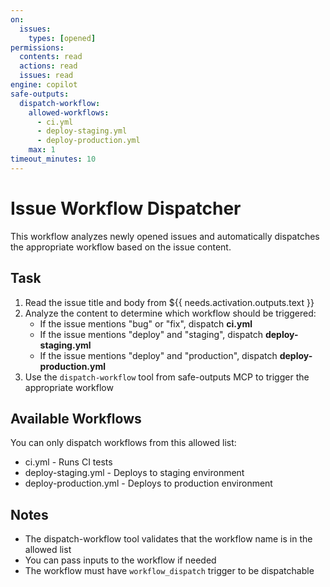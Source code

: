 ```yaml
---
on:
  issues:
    types: [opened]
permissions:
  contents: read
  actions: read
  issues: read
engine: copilot
safe-outputs:
  dispatch-workflow:
    allowed-workflows:
      - ci.yml
      - deploy-staging.yml
      - deploy-production.yml
    max: 1
timeout_minutes: 10
---
```


# Issue Workflow Dispatcher

This workflow analyzes newly opened issues and automatically dispatches the appropriate workflow based on the issue content.

## Task

1. Read the issue title and body from ${{ needs.activation.outputs.text }}
2. Analyze the content to determine which workflow should be triggered:
   - If the issue mentions "bug" or "fix", dispatch **ci.yml**
   - If the issue mentions "deploy" and "staging", dispatch **deploy-staging.yml**
   - If the issue mentions "deploy" and "production", dispatch **deploy-production.yml**
3. Use the `dispatch-workflow` tool from safe-outputs MCP to trigger the appropriate workflow

## Available Workflows

You can only dispatch workflows from this allowed list:
- ci.yml - Runs CI tests
- deploy-staging.yml - Deploys to staging environment
- deploy-production.yml - Deploys to production environment

## Notes

- The dispatch-workflow tool validates that the workflow name is in the allowed list
- You can pass inputs to the workflow if needed
- The workflow must have `workflow_dispatch` trigger to be dispatchable

